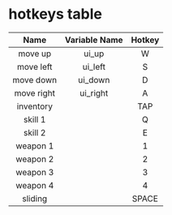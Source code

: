 # hotkeys table

  | Name | Variable Name | Hotkey |
  | :---: | :---: | :---: |
  | move up| ui_up | W |
  | move left| ui_left | S |
  | move down | ui_down | D |
  | move right | ui_right | A |
  | inventory |  | TAP |
  | skill 1 |  | Q |
  | skill 2 |  | E |
  | weapon 1|  | 1 |
  | weapon 2 |  | 2 |
  | weapon 3 |  | 3 |
  | weapon 4 |  | 4 |
  | sliding | | SPACE |
